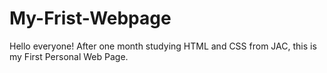 # My-Frist-Webpage
Hello everyone!
After one month studying HTML and CSS from JAC, 
this is my First Personal Web Page.

